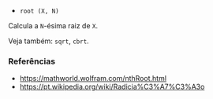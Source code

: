 - `root (X, N)`

Calcula a `N`-ésima raiz de `X`.

Veja também: `sqrt`, `cbrt`.

### Referências

- https://mathworld.wolfram.com/nthRoot.html
- https://pt.wikipedia.org/wiki/Radicia%C3%A7%C3%A3o
